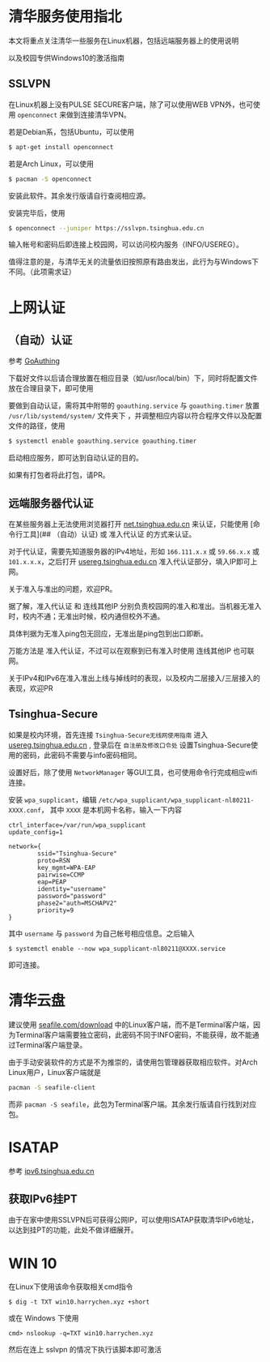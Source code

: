 # 清华服务使用指北

本文将重点关注清华一些服务在Linux机器，包括远端服务器上的使用说明

以及校园专供Windows10的激活指南

## SSLVPN

在Linux机器上没有PULSE SECURE客户端，除了可以使用WEB VPN外，也可使用 `openconnect` 来做到连接清华VPN。

若是Debian系，包括Ubuntu，可以使用

```bash
$ apt-get install openconnect
```

若是Arch Linux，可以使用

```bash
$ pacman -S openconnect
```

安装此软件。其余发行版请自行查阅相应源。

安装完毕后，使用

```bash
$ openconnect --juniper https://sslvpn.tsinghua.edu.cn
```

输入帐号和密码后即连接上校园网，可以访问校内服务（INFO/USEREG）。

值得注意的是，与清华无关的流量依旧按照原有路由发出，此行为与Windows下不同。（此项需求证）

# 上网认证

## （自动）认证

参考 [GoAuthing](https://github.com/z4yx/GoAuthing)

下载好文件以后请合理放置在相应目录（如/usr/local/bin）下，同时将配置文件放在合理目录下，即可使用

要做到自动认证，需将其中附带的 `goauthing.service` 与 `goauthing.timer` 放置 `/usr/lib/systemd/system/` 文件夹下 ，并调整相应内容以符合程序文件以及配置文件的路径，使用

``` bash
$ systemctl enable goauthing.service goauthing.timer
```

启动相应服务，即可达到自动认证的目的。

如果有打包者将此打包，请PR。

## 远端服务器代认证

在某些服务器上无法使用浏览器打开 [net.tsinghua.edu.cn](net.tsinghua.edu.cn) 来认证，只能使用 [命令行工具](## （自动）认证) 或 准入代认证 的方式来认证。

对于代认证，需要先知道服务器的IPv4地址，形如 `166.111.x.x` 或 `59.66.x.x` 或 `101.x.x.x`，之后打开 [usereg.tsinghua.edu.cn](usereg.tsinghua.edu.cn) 准入代认证部分，填入IP即可上网。

关于准入与准出的问题，欢迎PR。

据了解，准入代认证 和 连线其他IP 分别负责校园网的准入和准出。当机器无准入时，校内不通；无准出时候，校内通但校外不通。

具体判据为无准入ping包无回应，无准出是ping包到出口即断。

万能方法是 准入代认证，不过可以在观察到已有准入时使用 连线其他IP 也可联网。

关于IPv4和IPv6在准入准出上线与掉线时的表现，以及校内二层接入/三层接入的表现，欢迎PR

## Tsinghua-Secure

如果是校内环境，首先连接 `Tsinghua-Secure无线网使用指南` 进入 [usereg.tsinghua.edu.cn](usereg.tsinghua.edu.cn) , 登录后在 `自注册及修改口令处` 设置Tsinghua-Secure使用的密码，此密码不需要与info密码相同。

设置好后，除了使用 `NetworkManager` 等GUI工具，也可使用命令行完成相应wifi连接。

安装 `wpa_supplicant`，编辑 `/etc/wpa_supplicant/wpa_supplicant-nl80211-XXXX.conf`， 其中 `XXXX` 是本机网卡名称，输入一下内容

```
ctrl_interface=/var/run/wpa_supplicant
update_config=1

network={
        ssid="Tsinghua-Secure"
        proto=RSN
        key_mgmt=WPA-EAP
        pairwise=CCMP
        eap=PEAP
        identity="username"
        password="password"
        phase2="auth=MSCHAPV2"
        priority=9
}     
```

其中 `username` 与 `password` 为自己帐号相应信息。之后输入

```
$ systemctl enable --now wpa_supplicant-nl80211@XXXX.service
```

即可连接。

# 清华云盘

建议使用 [seafile.com/download](seafile.com/download) 中的Linux客户端，而不是Terminal客户端，因为Terminal客户端需要独立密码，此密码不同于INFO密码，不能获得，故不能通过Terminal客户端登录。

由于手动安装软件的方式是不为推崇的，请使用包管理器获取相应软件。对Arch Linux用户，Linux客户端就是

```bash
pacman -S seafile-client
```

而非 `pacman -S seafile`，此包为Terminal客户端。其余发行版请自行找到对应包。

# ISATAP 
  
参考 [ipv6.tsinghua.edu.cn](ipv6.tsinghua.edu.cn)

## 获取IPv6挂PT

由于在家中使用SSLVPN后可获得公网IP，可以使用ISATAP获取清华IPv6地址，以达到挂PT的功能，此处不做详细展开。

# WIN 10

在Linux下使用该命令获取相关cmd指令

```
$ dig -t TXT win10.harrychen.xyz +short
```

或在 Windows 下使用

```
cmd> nslookup -q=TXT win10.harrychen.xyz
```

然后在连上 sslvpn 的情况下执行该脚本即可激活
